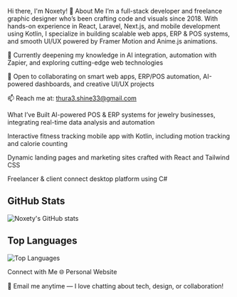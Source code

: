 Hi there, I'm Noxety! 👋
About Me
I’m a full-stack developer and freelance graphic designer who’s been crafting code and visuals since 2018. With hands-on experience in React, Laravel, Next.js, and mobile development using Kotlin, I specialize in building scalable web apps, ERP & POS systems, and smooth UI/UX powered by Framer Motion and Anime.js animations.

🌱 Currently deepening my knowledge in AI integration, automation with Zapier, and exploring cutting-edge web technologies

👯 Open to collaborating on smart web apps, ERP/POS automation, AI-powered dashboards, and creative UI/UX projects

📫 Reach me at: thura3.shine33@gmail.com

What I’ve Built
AI-powered POS & ERP systems for jewelry businesses, integrating real-time data analysis and automation

Interactive fitness tracking mobile app with Kotlin, including motion tracking and calorie counting

Dynamic landing pages and marketing sites crafted with React and Tailwind CSS

Freelancer & client connect desktop platform using C#

## GitHub Stats

![Noxety's GitHub stats](https://github-readme-stats.vercel.app/api?username=Noxety&show_icons=true&theme=radical)

## Top Languages

![Top Languages](https://github-readme-stats.vercel.app/api/top-langs/?username=Noxety&layout=compact&theme=radical)

Connect with Me
🌐 Personal Website

📧 Email me anytime — I love chatting about tech, design, or collaboration!
